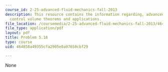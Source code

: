 ```yaml
---
course_id: 2-25-advanced-fluid-mechanics-fall-2013
description: This resource contains the information regarding, advanced fluid mechanics,
  control volume theorems and applications.
file_location: /coursemedia/2-25-advanced-fluid-mechanics-fall-2013/464858a49355cfa2905e0a97650cbf29_MIT2_25F13_Shapi5.18_Probl.pdf
file_type: application/pdf
layout: pdf
title: Problem 5.18
type: course
uid: 464858a49355cfa2905e0a97650cbf29

---
```

None